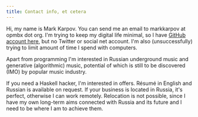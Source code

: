 ```yaml
---
title: Contact info, et cetera
---
```


Hi, my name is Mark Karpov. You can send me an email to markkarpov at opmbx
dot org. I'm trying to keep my digital life minimal, so I have
[GitHub account here](https://github.com/mrkkrp), but no Twitter or social
net account. I'm also (unsuccessfully) trying to limit amount of time I
spend with computers.

Apart from programming I'm interested in Russian underground music and
generative (algorithmic) music, potential of which is still to be discovered
(IMO) by popular music industry.

If you need a Haskell hacker, I'm interested in offers. Résumé in English
and Russian is available on request. If your business is located in Russia,
it's perfect, otherwise I can work remotely. Relocation is not possible,
since I have my own long-term aims connected with Russia and its future and
I need to be where I am to achieve them.
